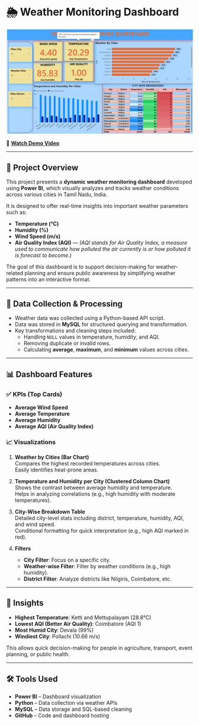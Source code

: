 # 🌦 Weather Monitoring Dashboard

![Weather Dashboard](https://github.com/abdulzuhail/Weather-Monitoring-Dashboard/blob/main/Weather%20Dashboard.png)

🎥 **[Watch Demo Video](https://github.com/abdulzuhail/Weather-Monitoring-Dashboard/blob/main/Weather%20Monitoring.mp4)**

---

## 📌 Project Overview

This project presents a **dynamic weather monitoring dashboard** developed using **Power BI**, which visually analyzes and tracks weather conditions across various cities in Tamil Nadu, India.

It is designed to offer real-time insights into important weather parameters such as:

- **Temperature (°C)**
- **Humidity (%)**
- **Wind Speed (m/s)**
- **Air Quality Index (AQI)** — *(AQI stands for Air Quality Index, a measure used to communicate how polluted the air currently is or how polluted it is forecast to become.)*

The goal of this dashboard is to support decision-making for weather-related planning and ensure public awareness by simplifying weather patterns into an interactive format.

---

## 📂 Data Collection & Processing

- Weather data was collected using a Python-based API script.
- Data was stored in **MySQL** for structured querying and transformation.
- Key transformations and cleaning steps included:
  - Handling `NULL` values in temperature, humidity, and AQI.
  - Removing duplicate or invalid rows.
  - Calculating **average**, **maximum**, and **minimum** values across cities.

---

## 📊 Dashboard Features

### ✅ KPIs (Top Cards)
- **Average Wind Speed**
- **Average Temperature**
- **Average Humidity**
- **Average AQI (Air Quality Index)**

### 📈 Visualizations

1. **Weather by Cities (Bar Chart)**  
   Compares the highest recorded temperatures across cities.  
   Easily identifies heat-prone areas.

2. **Temperature and Humidity per City (Clustered Column Chart)**  
   Shows the contrast between average humidity and temperature.  
   Helps in analyzing correlations (e.g., high humidity with moderate temperatures).

3. **City-Wise Breakdown Table**  
   Detailed city-level stats including district, temperature, humidity, AQI, and wind speed.  
   Conditional formatting for quick interpretation (e.g., high AQI marked in red).

4. **Filters**
   - **City Filter**: Focus on a specific city.
   - **Weather-wise Filter**: Filter by weather conditions (e.g., high humidity).
   - **District Filter**: Analyze districts like Nilgiris, Coimbatore, etc.

---

## 🧠 Insights

- **Highest Temperature**: Ketti and Mettupalayam (28.8°C)
- **Lowest AQI (Better Air Quality)**: Coimbatore (AQI 1)
- **Most Humid City**: Devala (99%)
- **Windiest City**: Pollachi (10.66 m/s)

This allows quick decision-making for people in agriculture, transport, event planning, or public health.

---

## 🛠 Tools Used

- **Power BI** – Dashboard visualization
- **Python** – Data collection via weather APIs
- **MySQL** – Data storage and SQL-based cleaning
- **GitHub** – Code and dashboard hosting
